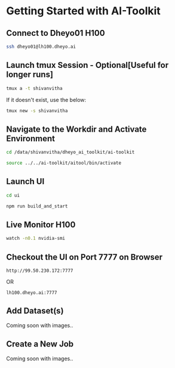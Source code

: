 # Getting Started with AI-Toolkit

## Connect to Dheyo01 H100 

```bash
ssh dheyo01@lh100.dheyo.ai
```

## Launch tmux Session - Optional[Useful for longer runs]

```bash
tmux a -t shivanvitha
```

If it doesn't exist, use the below:

```bash
tmux new -s shivanvitha
```

## Navigate to the Workdir and Activate Environment 

```bash
cd /data/shivanvitha/dheyo_ai_toolkit/ai-toolkit
```

```bash
source ../../ai-toolkit/aitool/bin/activate
```

## Launch UI

```bash
cd ui
```

```bash
npm run build_and_start
```

## Live Monitor H100

```bash
watch -n0.1 nvidia-smi
```


## Checkout the UI on Port 7777 on Browser

```
http://99.50.230.172:7777 
```

OR 

```
lh100.dheyo.ai:7777
```


## Add Dataset(s)
Coming soon with images..

## Create a New Job
Coming soon with images..
